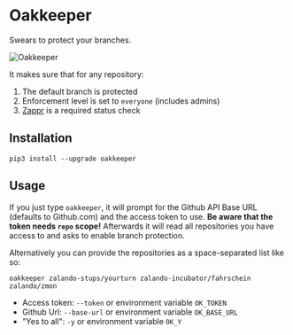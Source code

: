 # Oakkeeper

Swears to protect your branches.

![Oakkeeper](http://images6.fanpop.com/image/photos/37000000/Season-4-Episode-4-Oathkeeper-game-of-thrones-37004766-1200-675.jpg)

It makes sure that for any repository:

1. The default branch is protected
2. Enforcement level is set to `everyone` (includes admins)
3. [Zappr](https://github.com/zalando/zappr) is a required status check

## Installation

    pip3 install --upgrade oakkeeper

## Usage

If you just type `oakkeeper`, it will prompt for the Github API Base URL (defaults to Github.com) and the access token to use. **Be aware that the token needs `repo` scope!** Afterwards it will read all repositories you have access to and asks to enable branch protection.

Alternatively you can provide the repositories as a space-separated list like so:

    oakkeeper zalando-stups/yourturn zalando-incubator/fahrschein zalando/zmon

* Access token: `--token` or environment variable `OK_TOKEN`
* Github Url: `--base-url` or environment variable `OK_BASE_URL`
* "Yes to all": `-y` or environment variable `OK_Y`

